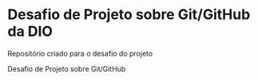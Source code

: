 # Desafio de Projeto sobre Git/GitHub da DIO
Repositório criado para o desafio do projeto

Desafio de Projeto sobre Git/GitHub

